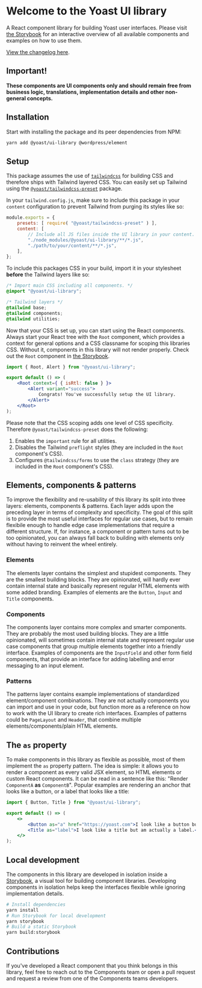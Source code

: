 # Welcome to the Yoast UI library
A React component library for building Yoast user interfaces. Please visit [the Storybook](https://ui-library.yoast.com/) for an interactive overview of all available components and examples on how to use them.

[View the changelog here](https://github.com/Yoast/wordpress-seo/blob/trunk/packages/ui-library/changelog.md).

## Important!
**These components are UI components only and should remain free from business logic, translations, implementation details and other non-general concepts.**

## Installation
Start with installing the package and its peer dependencies from NPM:

```sh
yarn add @yoast/ui-library @wordpress/element
```

## Setup
This package assumes the use of [`tailwindcss`](https://tailwindcss.com/) for building CSS and therefore ships with Tailwind layered CSS. You can easily set up Tailwind using the [`@yoast/tailwindcss-preset`](https://github.com/Yoast/wordpress-seo/tree/trunk/packages/tailwindcss-preset) package.

In your `tailwind.config.js`, make sure to include this package in your `content` configuration to prevent Tailwind from purging its styles like so:

```js
module.exports = {
    presets: [ require( "@yoast/tailwindcss-preset" ) ],
    content: [
        // Include all JS files inside the UI library in your content.
        "./node_modules/@yoast/ui-library/**/*.js",
        "./path/to/your/content/**/*.js",
    ],
};
```

To include this packages CSS in your build, import it in your stylesheet **before** the Tailwind layers like so:

```css
/* Import main CSS including all components. */
@import "@yoast/ui-library";

/* Tailwind layers */
@tailwind base;
@tailwind components;
@tailwind utilities;
```

Now that your CSS is set up, you can start using the React components. Always start your React tree with the `Root` component, which provides a context for general options and a CSS classname for scoping this libraries CSS. Without it, components in this library will not render properly. Check out the `Root` component in [the Storybook](https://ui-library.yoast.com/?path=/docs/2-components-root--factory).

```jsx
import { Root, Alert } from "@yoast/ui-library";

export default () => (
    <Root context={ { isRtl: false } }>
        <Alert variant="success">
            Congrats! You've successfully setup the UI library.
        </Alert>
    </Root>
);
```

Please note that the CSS scoping adds one level of CSS specificity. Therefore `@yoast/tailwindcss-preset` does the following:
1. Enables the `important` rule for all utilities.
2. Disables the Tailwind `preflight` styles (they are included in the `Root` component's CSS).
3. Configures `@tailwindcss/forms` to use the `class` strategy (they are included in the `Root` component's CSS).

## Elements, components & patterns
To improve the flexibility and re-usability of this library its split into three layers: elements, components & patterns. Each layer adds upon the preceding layer in terms of complexity and specificity. The goal of this split is to provide the most useful interfaces for regular use cases, but to remain flexibile enough to handle edge case implementations that require a different structure. If, for instance, a component or pattern turns out to be too opinionated, you can always fall back to building with elements only without having to reinvent the wheel entirely.

### Elements
The elements layer contains the simplest and stupidest components. They are the smallest building blocks. They are opinionated, will hardly ever contain internal state and basically represent regular HTML elements with some added branding. Examples of elements are the `Button`, `Input` and `Title` components.

### Components
The components layer contains more complex and smarter components. They are probably the most used building blocks. They are a little opinionated, will sometimes contain internal state and represent regular use case components that group multiple elements together into a friendly interface. Examples of components are the `InputField` and other form field components, that provide an interface for adding labelling and error messaging to an input element.

### Patterns
The patterns layer contains example implementations of standardized element/component combinations. They are not actually components you can import and use in your code, but function more as a reference on how to work with the UI library to create rich interfaces. Examples of patterns could be `PageLayout` and `Header`, that combine multiple elements/components/plain HTML elements.

## The `as` property
To make components in this library as flexible as possible, most of them implement the `as` property pattern. The idea is simple: it allows you to render a component as every valid JSX element, so HTML elements or custom React components. It can be read in a sentence like this: "Render `ComponentA` **as** `ComponentB`". Popular examples are rendering an anchor that looks like a button, or a label that looks like a title:

```jsx
import { Button, Title } from "@yoast/ui-library";

export default () => (
    <>
        <Button as="a" href="https://yoast.com">I look like a button but am actually an anchor.</Button>
        <Title as="label">I look like a title but am actually a label.</Title>
    </>
);
```

## Local development
The components in this library are developed in isolation inside a [Storybook](https://storybook.js.org/), a visual tool for building component libraries. Developing components in isolation helps keep the interfaces flexible while ignoring implementation details.

```sh
# Install dependencies
yarn install
# Run Storybook for local development
yarn storybook
# Build a static Storybook
yarn build:storybook
```

## Contributions
If you've developed a React component that you think belongs in this library, feel free to reach out to the Components team or open a pull request and request a review from one of the Components teams developers.
